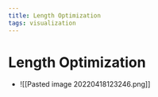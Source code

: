 ```yaml
---
title: Length Optimization
tags: visualization
---
```


# Length Optimization
- ![[Pasted image 20220418123246.png]]








































